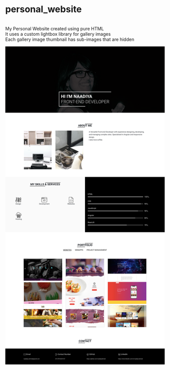# personal_website
<br> My Personal Website created using pure HTML
<br> It uses a custom lightbox library for gallery images
<br> Each gallery image thumbnail has sub-images that are hidden

![Screenshot](screengrab.png)
